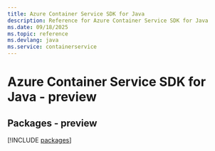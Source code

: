 ```yaml
---
title: Azure Container Service SDK for Java
description: Reference for Azure Container Service SDK for Java
ms.date: 09/18/2025
ms.topic: reference
ms.devlang: java
ms.service: containerservice
---
```

# Azure Container Service SDK for Java - preview
## Packages - preview
[!INCLUDE [packages](container-service-index.md)]